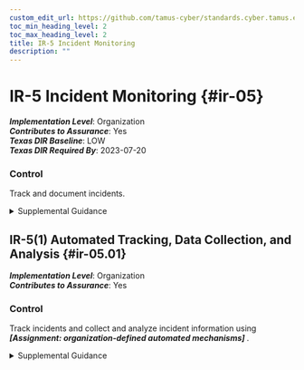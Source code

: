 ```yaml
---
custom_edit_url: https://github.com/tamus-cyber/standards.cyber.tamus.edu/tree/main/static/content/tamus.edu/TAMUS_profile.xml
toc_min_heading_level: 2
toc_max_heading_level: 2
title: IR-5 Incident Monitoring
description: ""
---
```


# IR-5 Incident Monitoring {#ir-05}

_**Implementation Level**_: Organization\
_**Contributes to Assurance**_: Yes\
_**Texas DIR Baseline**_: LOW\
_**Texas DIR Required By**_: 2023-07-20

### Control

Track and document incidents.

<details>
  <summary>Supplemental Guidance</summary>

Documenting incidents includes maintaining records about each incident, the status of the incident, and other pertinent information necessary for forensics as well as evaluating incident details, trends, and handling. Incident information can be obtained from a variety of sources, including network monitoring, incident reports, incident response teams, user complaints, supply chain partners, audit monitoring, physical access monitoring, and user and administrator reports. <a xmlns="http://csrc.nist.gov/ns/oscal/1.0" href="#ir-4">IR-4</a> provides information on the types of incidents that are appropriate for monitoring.

</details>

## IR-5(1) Automated Tracking, Data Collection, and Analysis {#ir-05.01}

_**Implementation Level**_: Organization\
_**Contributes to Assurance**_: Yes

### Control

Track incidents and collect and analyze incident information using <strong> <em>[Assignment: organization-defined automated mechanisms]</em> </strong>.

<details>
  <summary>Supplemental Guidance</summary>

Automated mechanisms for tracking incidents and collecting and analyzing incident information include Computer Incident Response Centers or other electronic databases of incidents and network monitoring devices.

</details>

